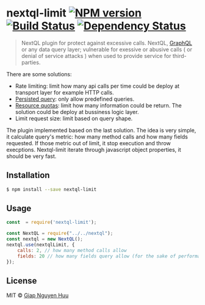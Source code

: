 # nextql-limit [![NPM version][npm-image]][npm-url] [![Build Status][travis-image]][travis-url] [![Dependency Status][daviddm-image]][daviddm-url]
> NextQL plugin for protect against excessive calls.
NextQL, [GraphQL](http://graphql.org/) or any data query layer; vulnerable for exessive or abusive calls ( or denial of service attacks ) when used to provide service for third-parties.

There are some solutions:
- Rate limiting: limit how many api calls per time could be deploy at transport layer for example HTTP calls.
- [Persisted query](https://docs.scaphold.io/tutorials/persisted-queries/): only allow predefined queries.
- [Resource quotas](https://developer.github.com/v4/guides/resource-limitations/): limit how many information could be return. The solution could be deploy at bussiness logic layer.
- Limit request size: limit based on query shape.

The plugin implemented based on the last solution. The idea is very simple, it calculate query's metric: how many method calls and how many fields requested. If those metric out of limit, it stop execution and throw execptions. Nextql-limit iterate through javascript object properties, it should be very fast.


## Installation

```sh
$ npm install --save nextql-limit
```

## Usage

```js
const  = require('nextql-limit');

const NextQL = require("../../nextql");
const nextql = new NextQL();
nextql.use(nextqlLimit, {
	calls: 2, // how many method calls allow
	fields: 20 // how many fields query allow (for the sake of performance [$params] not filtered )
});

```
## License

MIT © [Giap Nguyen Huu]()


[npm-image]: https://badge.fury.io/js/nextql-limit.svg
[npm-url]: https://npmjs.org/package/nextql-limit
[travis-image]: https://travis-ci.org/giapnguyen74/nextql-limit.svg?branch=master
[travis-url]: https://travis-ci.org/giapnguyen74/nextql-limit
[daviddm-image]: https://david-dm.org/giapnguyen74/nextql-limit.svg?theme=shields.io
[daviddm-url]: https://david-dm.org/giapnguyen74/nextql-limit
